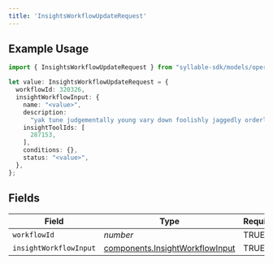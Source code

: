 ```yaml
---
title: 'InsightsWorkflowUpdateRequest'
---
```


## Example Usage

```typescript
import { InsightsWorkflowUpdateRequest } from "syllable-sdk/models/operations";

let value: InsightsWorkflowUpdateRequest = {
  workflowId: 320326,
  insightWorkflowInput: {
    name: "<value>",
    description:
      "yak tune judgementally young vary down foolishly jaggedly orderly sans",
    insightToolIds: [
      287153,
    ],
    conditions: {},
    status: "<value>",
  },
};
```

## Fields

| Field                                                                              | Type                                                                               | Required                                                                           | Description                                                                        |
| ---------------------------------------------------------------------------------- | ---------------------------------------------------------------------------------- | ---------------------------------------------------------------------------------- | ---------------------------------------------------------------------------------- |
| `workflowId`                                                                       | *number*                                                                           | TRUE                                                                 | N/A                                                                                |
| `insightWorkflowInput`                                                             | [components.InsightWorkflowInput](/sdk-docs/models/components/insightworkflowinput) | TRUE                                                                 | N/A                                                                                |
